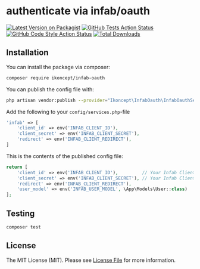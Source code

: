 # authenticate via infab/oauth

[![Latest Version on Packagist](https://img.shields.io/packagist/v/ikoncept/infab-oauth.svg?style=flat-square)](https://packagist.org/packages/ikoncept/infab-oauth)
[![GitHub Tests Action Status](https://img.shields.io/github/workflow/status/ikoncept/infab-oauth/run-tests?label=tests)](https://github.com/ikoncept/infab-oauth/actions?query=workflow%3Arun-tests+branch%3Amain)
[![GitHub Code Style Action Status](https://img.shields.io/github/workflow/status/ikoncept/infab-oauth/Check%20&%20fix%20styling?label=code%20style)](https://github.com/ikoncept/infab-oauth/actions?query=workflow%3A"Check+%26+fix+styling"+branch%3Amain)
[![Total Downloads](https://img.shields.io/packagist/dt/ikoncept/infab-oauth.svg?style=flat-square)](https://packagist.org/packages/ikoncept/infab-oauth)



## Installation

You can install the package via composer:

```bash
composer require ikoncept/infab-oauth
```

You can publish the config file with:
```bash
php artisan vendor:publish --provider="Ikoncept\InfabOauth\InfabOauthServiceProvider" --tag=config
```


Add the following to your `config/services.php`-file

```php
'infab' => [
    'client_id' => env('INFAB_CLIENT_ID'),
    'client_secret' => env('INFAB_CLIENT_SECRET'),
    'redirect' => env('INFAB_CLIENT_REDIRECT'),
]
```

This is the contents of the published config file:

```php
return [
    'client_id' => env('INFAB_CLIENT_ID'),         // Your Infab Client ID
    'client_secret' => env('INFAB_CLIENT_SECRET'), // Your Infab Client Secret
    'redirect' => env('INFAB_CLIENT_REDIRECT'),
    'user_model' => env('INFAB_USER_MODEL', \App\Models\User::class)
];
```

## Testing

```bash
composer test
```


## License

The MIT License (MIT). Please see [License File](LICENSE.md) for more information.
